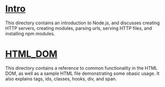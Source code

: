 # [Intro](https://www.w3schools.com/nodejs)

This directory contains an introduction to Node.js, and discusses creating HTTP servers, creating modules, parsing urls, serving HTTP files, and installing npm modules.

# [HTML_DOM](https://www.w3schools.com/js/js_htmldom.asp)

This directory contains a reference to common functionality in the HTML DOM, as well as a sample HTML file demonstrating some obasic usage. It also explains tags, ids, classes, hooks, div, and span. 